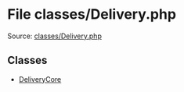 File classes/Delivery.php
=========

Source: [classes/Delivery.php](https://github.com/PrestaShop/PrestaShop/blob/1.5.6.3/classes/Delivery.php)


Classes
-------

* [DeliveryCore](class.DeliveryCore.md)

